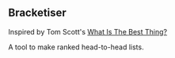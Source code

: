 ## Bracketiser

Inspired by Tom Scott's [What Is The Best Thing?](https://www.youtube.com/watch?v=ALy6e7GbDRQ)

A tool to make ranked head-to-head lists.
